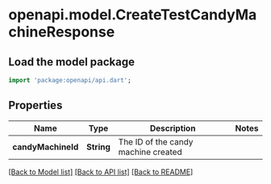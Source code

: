 # openapi.model.CreateTestCandyMachineResponse

## Load the model package
```dart
import 'package:openapi/api.dart';
```

## Properties
Name | Type | Description | Notes
------------ | ------------- | ------------- | -------------
**candyMachineId** | **String** | The ID of the candy machine created | 

[[Back to Model list]](../README.md#documentation-for-models) [[Back to API list]](../README.md#documentation-for-api-endpoints) [[Back to README]](../README.md)


